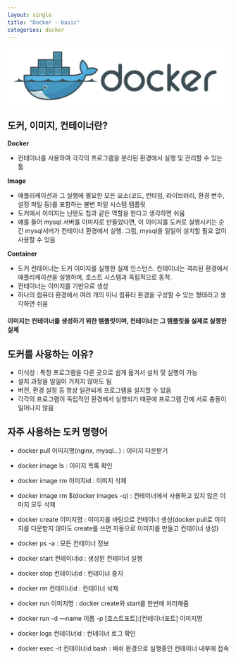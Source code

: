 ```yaml
---
layout: single
title: "Docker - basic"
categories: docker
---
```


![dockerImage](/images/dockerImage.png)

## 도커, 이미지, 컨테이너란?

**Docker**

- 컨테이너를 사용하여 각각의 프로그램을 분리된 환경에서 실행 및 관리할 수 있는 툴

**Image**

- 애플리케이션과 그 실행에 필요한 모든 요소(코드, 런타임, 라이브러리, 환경 변수, 설정 파일 등)를 포함하는 불변 파일 시스템 템플릿
- 도커에서 이미지는 닌텐도 칩과 같은 역할을 한다고 생각하면 쉬움
- 예를 들어 mysql 서버를 이미지로 만들었다면, 이 이미지를 도커로 실행시키는 순간 mysql서버가 컨테이너 환경에서 실행. 그럼, mysql을 일일이 설치할 필요 없이 사용할 수 있음

**Container**

- 도커 컨테이너는 도커 이미지를 실행한 실제 인스턴스. 컨테이너는 격리된 환경에서 애플리케이션을 실행하며, 호스트 시스템과 독립적으로 동작.
- 컨테이너는 이미지를 기반으로 생성
- 하나의 컴퓨터 환경에서 여러 개의 미니 컴퓨터 환경을 구성할 수 있는 형태라고 생각하면 쉬움

#### 이미지는 컨테이너를 생성하기 위한 템플릿이며, 컨테이너는 그 템플릿을 실제로 실행한 실체

## 도커를 사용하는 이유? 

- 이식성 : 특정 프로그램을 다른 곳으로 쉽게 옮겨서 설치 및 실행이 가능
- 설치 과정을 일일이 거치지 않아도 됨
- 버전, 환경 설정 등 항상 일관되게 프로그램을 설치할 수 있음
- 각각의 프로그램이 독립적인 환경에서 실행되기 때문에 프로그램 간에 서로 충돌이 일어나지 않음

## 자주 사용하는 도커 명령어

- docker pull 이미지명(nginx, mysql...) : 이미지 다운받기
- docker image ls : 이미지 목록 확인
- docker image rm 이미지id : 이미지 삭제
- docker image rm $(docker images -q) : 컨테이너에서 사용하고 있지 않은 이미지 모두 삭제

- docker create 이미지명 : 이미지를 바탕으로 컨테이너 생성(docker pull로 이미지를 다운받지 않아도 create를 쓰면 자동으로 이미지를 만들고 컨테이너 생성)
- docker ps -a : 모든 컨테이너 정보
- docker start 컨테이너id : 생성된 컨테이너 실행

- docker stop 컨테이너id : 컨테이너 중지
- docker rm 컨테이너id : 컨테이너 삭제

- docker run 이미지명 : docker create와 start를 한번에 처리해줌
- docker run -d —name 이름 -p [호스트포트]:[컨테이너포트] 이미지명
- docker logs 컨테이너id : 컨테이너 로그 확인

- docker exec -it 컨테이너id bash : 배쉬 환경으로 실행중인 컨테이너 내부에 접속
